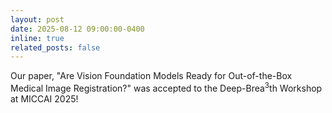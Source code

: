 ```yaml
---
layout: post
date: 2025-08-12 09:00:00-0400
inline: true
related_posts: false
---
```


Our paper, "Are Vision Foundation Models Ready for Out-of-the-Box Medical Image Registration?" was accepted to the Deep-Brea<sup>3</sup>th Workshop at MICCAI 2025!
